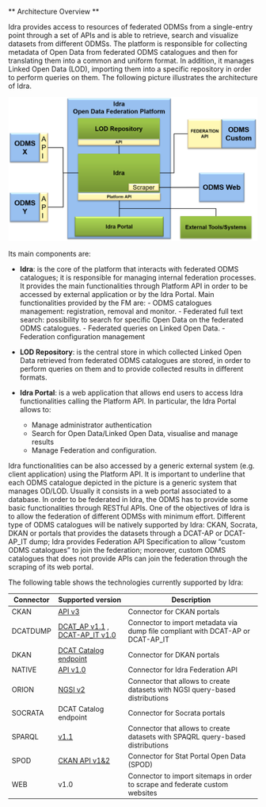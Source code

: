 ** Architecture Overview **

Idra provides access to resources of federated ODMSs from a single-entry point
through a set of APIs and is able to retrieve, search and visualize datasets
from different ODMSs. The platform is responsible for collecting metadata of
Open Data from federated ODMS catalogues and then for translating them into a
common and uniform format. In addition, it manages Linked Open Data (LOD),
importing them into a specific repository in order to perform queries on them.
The following picture illustrates the architecture of Idra.

![alt tag](idra_architecture.png "Idra Architecture")

Its main components are:

-   **Idra**: is the core of the platform that interacts with federated ODMS
    catalogues; it is responsible for managing internal federation processes. It
    provides the main functionalities through Platform API in order to be
    accessed by external application or by the Idra Portal. Main functionalities
    provided by the FM are: - ODMS catalogues management: registration, removal
    and monitor. - Federated full text search: possibility to search for
    specific Open Data on the federated ODMS catalogues. - Federated queries on
    Linked Open Data. - Federation configuration management

-   **LOD Repository**: is the central store in which collected Linked Open Data
    retrieved from federated ODMS catalogues are stored, in order to perform
    queries on them and to provide collected results in different formats.

-   **Idra Portal**: is a web application that allows end users to access Idra
    functionalities calling the Platform API. In particular, the Idra Portal
    allows to:
    -   Manage administrator authentication
    -   Search for Open Data/Linked Open Data, visualise and manage results
    -   Manage Federation and configuration.

Idra functionalities can be also accessed by a generic external system (e.g.
client application) using the Platform API. It is important to underline that
each ODMS catalogue depicted in the picture is a generic system that manages
OD/LOD. Usually it consists in a web portal associated to a database. In order
to be federated in Idra, the ODMS has to provide some basic functionalities
through RESTful APIs. One of the objectives of Idra is to allow the federation
of different ODMSs with minimum effort. Different type of ODMS catalogues will
be natively supported by Idra: CKAN, Socrata, DKAN or portals that provides the
datasets through a DCAT-AP or DCAT-AP_IT dump; Idra provides Federation API
Specification to allow “custom ODMS catalogues” to join the federation;
moreover, custom ODMS catalogues that does not provide APIs can join the
federation through the scraping of its web portal.

The following table shows the technologies currently supported by Idra:

| Connector | Supported version | Description |
| ------ | ------ |------ |
| CKAN |[API v3](https://docs.ckan.org/en/ckan-2.7.3/api/) | Connector for CKAN portals |
| DCATDUMP | [DCAT_AP v1.1](https://joinup.ec.europa.eu/release/dcat-ap/11) ,  [DCAT-AP_IT v1.0](https://www.dati.gov.it/content/dcat-ap-it-v10-profilo-italiano-dcat-ap-0) | Connector to import metadata via dump file compliant with DCAT-AP or DCAT-AP_IT |
| DKAN |[DCAT Catalog endpoint](https://dkan.readthedocs.io/en/latest/apis/open-data.html) | Connector for DKAN portals |
| NATIVE | [API v1.0](https://idraopendata.docs.apiary.io/#reference/federation-api) | Connector for Idra Federation API |
| ORION | [NGSI v2](https://swagger.lab.fiware.org/?url=https://raw.githubusercontent.com/Fiware/specifications/master/OpenAPI/ngsiv2/ngsiv2-openapi.json) | Connector that allows to create datasets with NGSI query-based distributions |
| SOCRATA | DCAT Catalog endpoint | Connector for Socrata portals |
| SPARQL | [v1.1](https://www.w3.org/TR/sparql11-query/) | Connector that allows to create datasets with SPAQRL query-based distributions|
| SPOD | [CKAN API v1&2](https://docs.ckan.org/en/ckan-1.7.4/api-v2.html) | Connector for Stat Portal Open Data (SPOD)|
| WEB | v1.0 | Connector to import sitemaps in order to scrape and federate custom websites|
